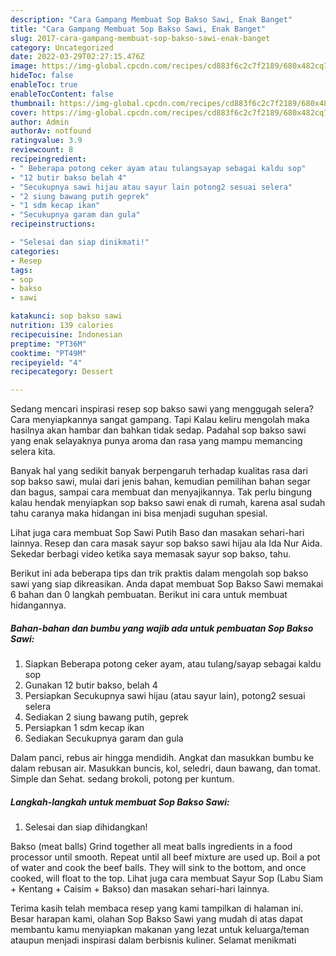 ```yaml
---
description: "Cara Gampang Membuat Sop Bakso Sawi, Enak Banget"
title: "Cara Gampang Membuat Sop Bakso Sawi, Enak Banget"
slug: 2017-cara-gampang-membuat-sop-bakso-sawi-enak-banget
category: Uncategorized
date: 2022-03-29T02:27:15.476Z
image: https://img-global.cpcdn.com/recipes/cd883f6c2c7f2189/680x482cq70/sop-bakso-sawi-foto-resep-utama.jpg
hideToc: false
enableToc: true
enableTocContent: false
thumbnail: https://img-global.cpcdn.com/recipes/cd883f6c2c7f2189/680x482cq70/sop-bakso-sawi-foto-resep-utama.jpg
cover: https://img-global.cpcdn.com/recipes/cd883f6c2c7f2189/680x482cq70/sop-bakso-sawi-foto-resep-utama.jpg
author: Admin
authorAv: notfound
ratingvalue: 3.9
reviewcount: 8
recipeingredient:
- " Beberapa potong ceker ayam atau tulangsayap sebagai kaldu sop"
- "12 butir bakso belah 4"
- "Secukupnya sawi hijau atau sayur lain potong2 sesuai selera"
- "2 siung bawang putih geprek"
- "1 sdm kecap ikan"
- "Secukupnya garam dan gula"
recipeinstructions:

- "Selesai dan siap dinikmati!"
categories:
- Resep
tags:
- sop
- bakso
- sawi

katakunci: sop bakso sawi 
nutrition: 139 calories
recipecuisine: Indonesian
preptime: "PT36M"
cooktime: "PT49M"
recipeyield: "4"
recipecategory: Dessert

---
```



Sedang mencari inspirasi resep sop bakso sawi yang menggugah selera? Cara menyiapkannya sangat gampang. Tapi Kalau keliru mengolah maka hasilnya akan hambar dan bahkan tidak sedap. Padahal sop bakso sawi yang enak selayaknya punya aroma dan rasa yang mampu memancing selera kita.


Banyak hal yang sedikit banyak berpengaruh terhadap kualitas rasa dari sop bakso sawi, mulai dari jenis bahan, kemudian pemilihan bahan segar dan bagus, sampai cara membuat dan menyajikannya. Tak perlu bingung kalau hendak menyiapkan sop bakso sawi enak di rumah, karena asal sudah tahu caranya maka hidangan ini bisa menjadi suguhan spesial.

Lihat juga cara membuat Sop Sawi Putih Baso dan masakan sehari-hari lainnya. Resep dan cara masak sayur sop bakso sawi hijau ala Ida Nur Aida. Sekedar berbagi video ketika saya memasak sayur sop bakso, tahu.


Berikut ini ada beberapa tips dan trik praktis dalam mengolah sop bakso sawi yang siap dikreasikan. Anda dapat membuat Sop Bakso Sawi memakai 6 bahan dan 0 langkah pembuatan. Berikut ini cara untuk membuat hidangannya.

<!--inarticleads1-->

##### Bahan-bahan dan bumbu yang wajib ada untuk pembuatan Sop Bakso Sawi:

1. Siapkan  Beberapa potong ceker ayam, atau tulang/sayap sebagai kaldu sop
1. Gunakan 12 butir bakso, belah 4
1. Persiapkan Secukupnya sawi hijau (atau sayur lain), potong2 sesuai selera
1. Sediakan 2 siung bawang putih, geprek
1. Persiapkan 1 sdm kecap ikan
1. Sediakan Secukupnya garam dan gula


Dalam panci, rebus air hingga mendidih. Angkat dan masukkan bumbu ke dalam rebusan air. Masukkan buncis, kol, seledri, daun bawang, dan tomat. Simple dan Sehat. sedang brokoli, potong per kuntum. 

<!--inarticleads2-->

##### Langkah-langkah untuk membuat Sop Bakso Sawi:


1. Selesai dan siap dihidangkan!

Bakso (meat balls) Grind together all meat balls ingredients in a food processor until smooth. Repeat until all beef mixture are used up. Boil a pot of water and cook the beef balls. They will sink to the bottom, and once cooked, will float to the top. Lihat juga cara membuat Sayur Sop (Labu Siam + Kentang + Caisim + Bakso) dan masakan sehari-hari lainnya. 

Terima kasih telah membaca resep yang kami tampilkan di halaman ini. Besar harapan kami, olahan Sop Bakso Sawi yang mudah di atas dapat membantu kamu menyiapkan makanan yang lezat untuk keluarga/teman ataupun menjadi inspirasi dalam berbisnis kuliner. Selamat menikmati
